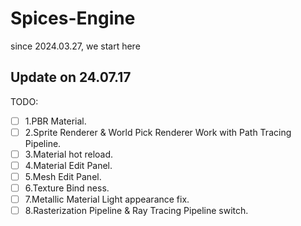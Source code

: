 # Spices-Engine
since 2024.03.27, we start here

## Update on 24.07.17

TODO:
- [ ] 1.PBR Material.
- [ ] 2.Sprite Renderer & World Pick Renderer Work with Path Tracing Pipeline.
- [ ] 3.Material hot reload.
- [ ] 4.Material Edit Panel.
- [ ] 5.Mesh Edit Panel.
- [ ] 6.Texture Bind ness.
- [ ] 7.Metallic Material Light appearance fix.
- [ ] 8.Rasterization Pipeline & Ray Tracing Pipeline switch.

